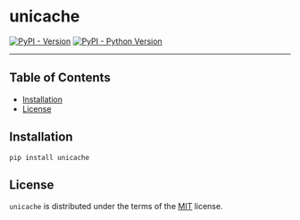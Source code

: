 # unicache

[![PyPI - Version](https://img.shields.io/pypi/v/unicache.svg)](https://pypi.org/project/unicache)
[![PyPI - Python Version](https://img.shields.io/pypi/pyversions/unicache.svg)](https://pypi.org/project/unicache)

-----

## Table of Contents

- [Installation](#installation)
- [License](#license)

## Installation

```console
pip install unicache
```

## License

`unicache` is distributed under the terms of the [MIT](https://spdx.org/licenses/MIT.html) license.

